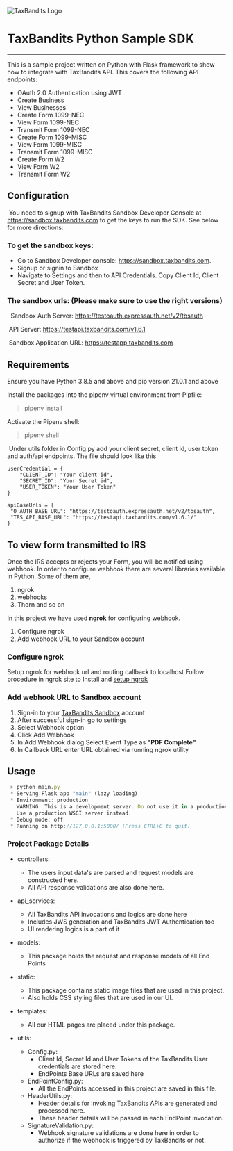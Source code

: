 ![TaxBandits Logo](/static/logo.png)
​

# TaxBandits Python Sample SDK

***
This is a sample project written on Python with Flask framework to show how to integrate with TaxBandits API. This covers the following API endpoints:
​
- OAuth 2.0 Authentication using JWT
- Create Business
- View Businesses
- Create Form 1099-NEC
- View Form 1099-NEC
- Transmit Form 1099-NEC
- Create Form 1099-MISC
- View Form 1099-MISC
- Transmit Form 1099-MISC
- Create Form W2
- View Form W2
- Transmit Form W2 ​

## Configuration

​ You need to signup with TaxBandits Sandbox Developer Console at https://sandbox.taxbandits.com to get the keys to run
the SDK. See below for more directions:

### To get the sandbox keys:

- Go to Sandbox Developer console: https://sandbox.taxbandits.com. ​
- Signup or signin to Sandbox ​
- Navigate to Settings and then to API Credentials. Copy Client Id, Client Secret and User Token. ​ ​

### The sandbox urls: (Please make sure to use the right versions)

​ ​ Sandbox Auth Server: https://testoauth.expressauth.net/v2/tbsauth
​

​ API Server: https://testapi.taxbandits.com/v1.6.1
​

​ Sandbox Application URL: https://testapp.taxbandits.com
​

## Requirements

Ensure you have Python 3.8.5 and above and pip version 21.0.1 and above

Install the packages into the pipenv virtual environment from Pipfile:
> pipenv install

Activate the Pipenv shell:
​
> pipenv shell


​ Under utils folder in Config.py add your client secret, client id, user token and auth/api endpoints. The file should
look like this ​

```
userCredential = {
    "CLIENT_ID": "Your client id",
    "SECRET_ID": "Your Secret id",
    "USER_TOKEN": "Your User Token"
}
​
apiBaseUrls = {
 "O_AUTH_BASE_URL": "https://testoauth.expressauth.net/v2/tbsauth",
 "TBS_API_BASE_URL": "https://testapi.taxbandits.com/v1.6.1/"
}
```

## To view form transmitted to IRS

Once the IRS accepts or rejects your Form, you will be notified using webhook. In order to configure webhook there are
several libraries available in Python. Some of them are,

1. ngrok
2. webhooks
3. Thorn and so on

In this project we have used __ngrok__ for configuring webhook.

1. Configure ngrok
2. Add webhook URL to your Sandbox account

### Configure ngrok

Setup ngrok for webhook url and routing callback to localhost Follow procedure in ngrok site to Install
and [setup ngrok](https://ngrok.com/download)

### Add webhook URL to Sandbox account

1. Sign-in to your [TaxBandits Sandbox](https://sandbox.taxbandits.com/) account
2. After successful sign-in go to settings
3. Select Webhook option
4. Click Add Webhook
5. In Add Webhook dialog Select Event Type as __"PDF Complete"__
6. In Callback URL enter URL obtained via running ngrok utility

## Usage

```javascript {highlight=[1, 7]}
 > python main.py
 * Serving Flask app "main" (lazy loading)
 * Environment: production
   WARNING: This is a development server. Do not use it in a production deployment.
   Use a production WSGI server instead.
 * Debug mode: off
 * Running on http://127.0.0.1:5000/ (Press CTRL+C to quit)
```

### Project Package Details

* controllers:
    - The users input data's are parsed and request models are constructed here.
    - All API response validations are also done here.
    

* api_services:
    - All TaxBandits API invocations and logics are done here
    - Includes JWS generation and TaxBandits JWT Authentication too
    - UI rendering logics is a part of it
    

* models:
    - This package holds the request and response models of all End Points
    

* static:
    - This package contains static image files that are used in this project.
    - Also holds CSS styling files that are used in our UI.
    

* templates:
    - All our HTML pages are placed under this package.
    

* utils:
    - Config.py:
        - Client Id, Secret Id and User Tokens of the TaxBandits User credentials are stored here.
        - EndPoints Base URLs are saved here
    - EndPointConfig.py:
        - All the EndPoints accessed in this project are saved in this file.
    - HeaderUtils.py:
        - Header details for invoking TaxBandits APIs are generated and processed here.
        - These header details will be passed in each EndPoint invocation.
    - SignatureValidation.py:
        - Webhook signature validations are done here in order to authorize if the webhook is triggered by TaxBandits or not.
